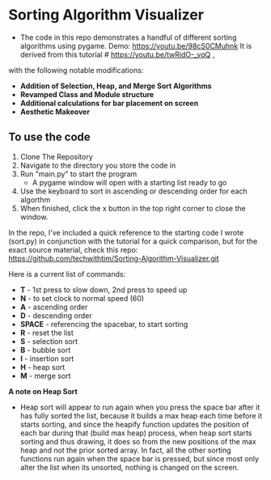 # Sorting Algorithm Visualizer
- The code in this repo demonstrates a handful of different sorting algorithms using pygame.
Demo: https://youtu.be/98cS0CMuhnk
It is derived from this tutorial # https://youtu.be/twRidO-_vqQ ,

with the following notable modifications:

- **Addition of Selection, Heap, and Merge Sort Algorithms**
- **Revamped Class and Module structure**
- **Additional calculations for bar placement on screen**
- **Aesthetic Makeover**

## To use the code
1. Clone The Repository
2. Navigate to the directory you store the code in
3. Run "main.py" to start the program
    - A pygame window will open with a starting list ready to go
4. Use the keyboard to sort in ascending or descending order
    for each algorthm
5. When finished, click the x button in the top right corner to
     close the window.

In the repo, I've included a quick reference to the starting code I wrote (sort.py) in conjunction 
with the tutorial for a quick comparison, but for the exact source material, 
check this repo: https://github.com/techwithtim/Sorting-Algorithm-Visualizer.git

Here is a current list of commands:
- **T** - 1st press to slow down, 2nd press to speed up
- **N** - to set clock to normal speed (60)
- **A** - ascending order 
- **D** - descending order
- **SPACE** - referencing the spacebar, to start sorting
- **R** - reset the list
- **S** - selection sort
- **B** - bubble sort
- **I** - insertion sort
- **H** - heap sort
- **M** - merge sort

**A note on Heap Sort**
- Heap sort will appear to run again when you press the space bar after it has 
fully sorted the list, because it builds a max heap each time 
before it starts sorting,
and since the heapify function updates the position of
each bar during that (build max heap) process, 
when heap sort starts sorting and thus drawing, it does so from the new positions
of the max heap and not the prior sorted array.
In fact, all the other sorting functions run again when the space bar
is pressed, but since most only alter the list when its unsorted,
nothing is changed on the screen. 


